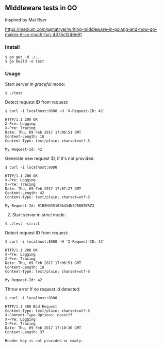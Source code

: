 ## Middleware tests in GO

Inspired by Mat Ryer

https://medium.com/@matryer/writing-middleware-in-golang-and-how-go-makes-it-so-much-fun-4375c1246e81

### Install

```
$ go get -d ./...
$ go build -o test 
```

### Usage

Start server in *graceful* mode:

```
$ ./test
```

Detect request ID from request:

```
$ curl -i localhost:8080 -H 'X-Request-ID: 42'

HTTP/1.1 200 OK
X-Pre: Logging
X-Pre: Tracing
Date: Thu, 09 Feb 2017 17:06:51 GMT
Content-Length: 18
Content-Type: text/plain; charset=utf-8

My Request-Id: 42
```

Generate new request ID, if it's not provided:

```
$ curl -i localhost:8080

HTTP/1.1 200 OK
X-Pre: Logging
X-Pre: Tracing
Date: Thu, 09 Feb 2017 17:07:27 GMT
Content-Length: 42
Content-Type: text/plain; charset=utf-8

My Request-Id: 01B8HXG516XA434N5J5682WBZJ
```

2. Start server in *strict* mode:

```
$ ./test -strict
```

Detect request ID from request:

```
$ curl -i localhost:8080 -H 'X-Request-ID: 42'

HTTP/1.1 200 OK
X-Pre: Logging
X-Pre: Tracing
Date: Thu, 09 Feb 2017 17:06:51 GMT
Content-Length: 18
Content-Type: text/plain; charset=utf-8

My Request-Id: 42
```

Throw error if no request id detected:

```
$ curl -i localhost:8080

HTTP/1.1 400 Bad Request
Content-Type: text/plain; charset=utf-8
X-Content-Type-Options: nosniff
X-Pre: Logging
X-Pre: Tracing
Date: Thu, 09 Feb 2017 17:10:30 GMT
Content-Length: 37

Header key is not provided or empty.
```
